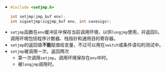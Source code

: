 - ```C
  #include <setjmp.h>
  
  int setjmp(jmp_buf env);
  int sigsetjmp(sigjmp_buf env, int savesigs);
  ```
- `setjmp`函数在`env`缓冲区中保存当前调用环境，以供`longjmp`使用，并返回0。调用环境包括程序计数器、栈指针和通用目的寄存器。
- `setjmp`的返回值**不能**赋值给变量，不过可以用在`switch`或条件语句的测试中。
- `setjmp`被调用一次，返回两次
	- 第一次调用`setjmp`，调用环境保存在`env`中时。
	- 被`longjmp`调用时。